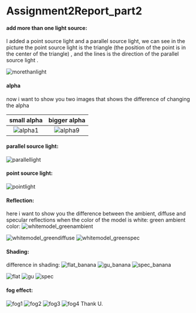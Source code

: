 # Assignment2Report_part2

#### add more than one light source:
I added a point source light and a parallel source light, we can see in the picture the point source light is the triangle (the position of the point is in the center of the triangle) , and the lines is the direction of the  parallel source light .   

![morethanlight](https://github.com/HaifaGraphicsCourses/computergraphics2021-fidaa/blob/master/morethanone.png)
#### alpha
now i want to show you two images that shows the difference of changing the alpha 

small alpha           |   bigger alpha 
:-------------------------:|:-------------------------:
![alpha1](https://github.com/HaifaGraphicsCourses/computergraphics2021-fidaa/blob/master/alpha1.png)  |  ![alpha9](https://github.com/HaifaGraphicsCourses/computergraphics2021-fidaa/blob/master/alpha9.png)

#### parallel source light:
![parallellight](https://github.com/HaifaGraphicsCourses/computergraphics2021-fidaa/blob/master/parallel%20light.png)

#### point source light:
![pointlight](https://github.com/HaifaGraphicsCourses/computergraphics2021-fidaa/blob/master/pointlight.png)


#### Reflection:
here i want to show you the difference between the ambient, diffuse and specular reflections when the color of the model is white:
green ambient color:
![whitemodel_greenambient](https://github.com/HaifaGraphicsCourses/computergraphics2021-fidaa/blob/master/whitemodel_greenambient.png)

![whitemodel_greendiffuse](https://github.com/HaifaGraphicsCourses/computergraphics2021-fidaa/blob/master/whitemodel_greendiffuse.png)
![whitemodel_greenspec](https://github.com/HaifaGraphicsCourses/computergraphics2021-fidaa/blob/master/whitemodel_greenspec.png)

#### Shading:
difference in shading:
![flat_banana](https://github.com/HaifaGraphicsCourses/computergraphics2021-fidaa/blob/master/flat_banana.png)
![gu_banana](https://github.com/HaifaGraphicsCourses/computergraphics2021-fidaa/blob/master/gu_banana.png)
![spec_banana](https://github.com/HaifaGraphicsCourses/computergraphics2021-fidaa/blob/master/spec_banana.png)

![flat](https://github.com/HaifaGraphicsCourses/computergraphics2021-fidaa/blob/master/flat.png)
![gu](https://github.com/HaifaGraphicsCourses/computergraphics2021-fidaa/blob/master/gu.png)
![spec](https://github.com/HaifaGraphicsCourses/computergraphics2021-fidaa/blob/master/spec.png)

#### fog effect:
![fog1](https://github.com/HaifaGraphicsCourses/computergraphics2021-fidaa/blob/master/fog1.png)
![fog2](https://github.com/HaifaGraphicsCourses/computergraphics2021-fidaa/blob/master/fog2.png)
![fog3](https://github.com/HaifaGraphicsCourses/computergraphics2021-fidaa/blob/master/fog3.png)
![fog4](https://github.com/HaifaGraphicsCourses/computergraphics2021-fidaa/blob/master/fog4.png)
Thank U.